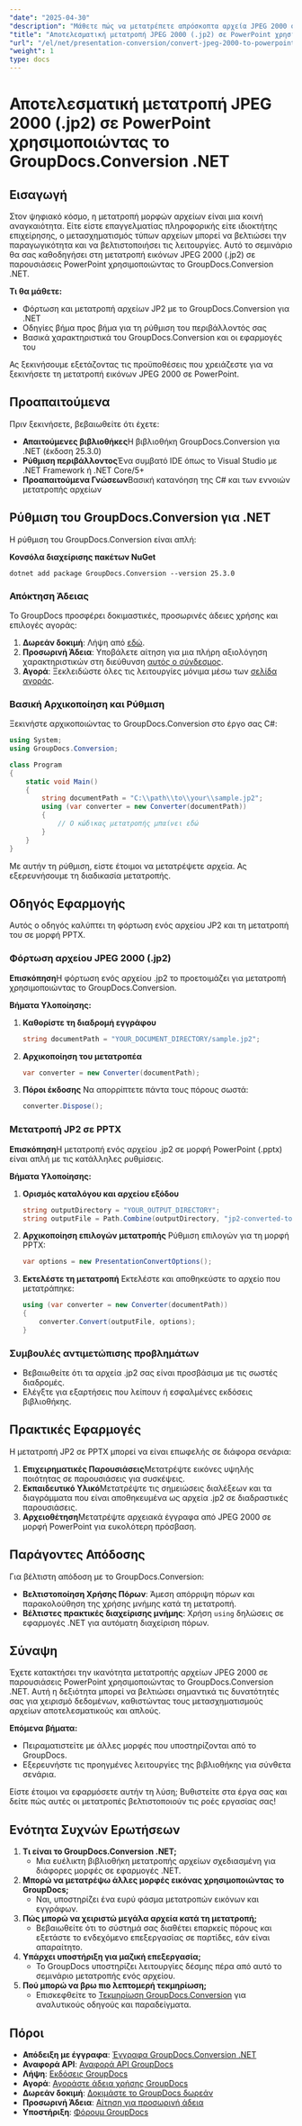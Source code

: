 ```yaml
---
"date": "2025-04-30"
"description": "Μάθετε πώς να μετατρέπετε απρόσκοπτα αρχεία JPEG 2000 σε παρουσιάσεις PowerPoint με το GroupDocs.Conversion .NET. Ακολουθήστε αυτόν τον οδηγό βήμα προς βήμα για εύκολη εγκατάσταση και μετατροπή."
"title": "Αποτελεσματική μετατροπή JPEG 2000 (.jp2) σε PowerPoint χρησιμοποιώντας το GroupDocs.Conversion .NET"
"url": "/el/net/presentation-conversion/convert-jpeg-2000-to-powerpoint-groupdocs-net/"
"weight": 1
type: docs
---
```

# Αποτελεσματική μετατροπή JPEG 2000 (.jp2) σε PowerPoint χρησιμοποιώντας το GroupDocs.Conversion .NET

## Εισαγωγή
Στον ψηφιακό κόσμο, η μετατροπή μορφών αρχείων είναι μια κοινή αναγκαιότητα. Είτε είστε επαγγελματίας πληροφορικής είτε ιδιοκτήτης επιχείρησης, ο μετασχηματισμός τύπων αρχείων μπορεί να βελτιώσει την παραγωγικότητα και να βελτιστοποιήσει τις λειτουργίες. Αυτό το σεμινάριο θα σας καθοδηγήσει στη μετατροπή εικόνων JPEG 2000 (.jp2) σε παρουσιάσεις PowerPoint χρησιμοποιώντας το GroupDocs.Conversion .NET.

**Τι θα μάθετε:**
- Φόρτωση και μετατροπή αρχείων JP2 με το GroupDocs.Conversion για .NET
- Οδηγίες βήμα προς βήμα για τη ρύθμιση του περιβάλλοντός σας
- Βασικά χαρακτηριστικά του GroupDocs.Conversion και οι εφαρμογές του

Ας ξεκινήσουμε εξετάζοντας τις προϋποθέσεις που χρειάζεστε για να ξεκινήσετε τη μετατροπή εικόνων JPEG 2000 σε PowerPoint.

## Προαπαιτούμενα
Πριν ξεκινήσετε, βεβαιωθείτε ότι έχετε:
- **Απαιτούμενες βιβλιοθήκες**Η βιβλιοθήκη GroupDocs.Conversion για .NET (έκδοση 25.3.0)
- **Ρύθμιση περιβάλλοντος**Ένα συμβατό IDE όπως το Visual Studio με .NET Framework ή .NET Core/5+
- **Προαπαιτούμενα Γνώσεων**Βασική κατανόηση της C# και των εννοιών μετατροπής αρχείων

## Ρύθμιση του GroupDocs.Conversion για .NET
Η ρύθμιση του GroupDocs.Conversion είναι απλή:

**Κονσόλα διαχείρισης πακέτων NuGet**
```shell
dotnet add package GroupDocs.Conversion --version 25.3.0
```

### Απόκτηση Άδειας
Το GroupDocs προσφέρει δοκιμαστικές, προσωρινές άδειες χρήσης και επιλογές αγοράς:
1. **Δωρεάν δοκιμή**: Λήψη από [εδώ](https://releases.groupdocs.com/conversion/net/).
2. **Προσωρινή Άδεια**: Υποβάλετε αίτηση για μια πλήρη αξιολόγηση χαρακτηριστικών στη διεύθυνση [αυτός ο σύνδεσμος](https://purchase.groupdocs.com/temporary-license/).
3. **Αγορά**: Ξεκλειδώστε όλες τις λειτουργίες μόνιμα μέσω των [σελίδα αγοράς](https://purchase.groupdocs.com/buy).

### Βασική Αρχικοποίηση και Ρύθμιση
Ξεκινήστε αρχικοποιώντας το GroupDocs.Conversion στο έργο σας C#:
```csharp
using System;
using GroupDocs.Conversion;

class Program
{
    static void Main()
    {
        string documentPath = "C:\\path\\to\\your\\sample.jp2";
        using (var converter = new Converter(documentPath))
        {
            // Ο κώδικας μετατροπής μπαίνει εδώ
        }
    }
}
```

Με αυτήν τη ρύθμιση, είστε έτοιμοι να μετατρέψετε αρχεία. Ας εξερευνήσουμε τη διαδικασία μετατροπής.

## Οδηγός Εφαρμογής
Αυτός ο οδηγός καλύπτει τη φόρτωση ενός αρχείου JP2 και τη μετατροπή του σε μορφή PPTX.

### Φόρτωση αρχείου JPEG 2000 (.jp2)
**Επισκόπηση**Η φόρτωση ενός αρχείου .jp2 το προετοιμάζει για μετατροπή χρησιμοποιώντας το GroupDocs.Conversion.

**Βήματα Υλοποίησης:**
1. **Καθορίστε τη διαδρομή εγγράφου**
   ```csharp
   string documentPath = "YOUR_DOCUMENT_DIRECTORY/sample.jp2";
   ```
2. **Αρχικοποίηση του μετατροπέα**
   ```csharp
   var converter = new Converter(documentPath);
   ```
3. **Πόροι έκδοσης**
   Να απορρίπτετε πάντα τους πόρους σωστά:
   ```csharp
   converter.Dispose();
   ```

### Μετατροπή JP2 σε PPTX
**Επισκόπηση**Η μετατροπή ενός αρχείου .jp2 σε μορφή PowerPoint (.pptx) είναι απλή με τις κατάλληλες ρυθμίσεις.

**Βήματα Υλοποίησης:**
1. **Ορισμός καταλόγου και αρχείου εξόδου**
   ```csharp
   string outputDirectory = "YOUR_OUTPUT_DIRECTORY";
   string outputFile = Path.Combine(outputDirectory, "jp2-converted-to.pptx");
   ```
2. **Αρχικοποίηση επιλογών μετατροπής**
   Ρύθμιση επιλογών για τη μορφή PPTX:
   ```csharp
   var options = new PresentationConvertOptions();
   ```
3. **Εκτελέστε τη μετατροπή**
   Εκτελέστε και αποθηκεύστε το αρχείο που μετατράπηκε:
   ```csharp
   using (var converter = new Converter(documentPath))
   {
       converter.Convert(outputFile, options);
   }
   ```

### Συμβουλές αντιμετώπισης προβλημάτων
- Βεβαιωθείτε ότι τα αρχεία .jp2 σας είναι προσβάσιμα με τις σωστές διαδρομές.
- Ελέγξτε για εξαρτήσεις που λείπουν ή εσφαλμένες εκδόσεις βιβλιοθήκης.

## Πρακτικές Εφαρμογές
Η μετατροπή JP2 σε PPTX μπορεί να είναι επωφελής σε διάφορα σενάρια:
1. **Επιχειρηματικές Παρουσιάσεις**Μετατρέψτε εικόνες υψηλής ποιότητας σε παρουσιάσεις για συσκέψεις.
2. **Εκπαιδευτικό Υλικό**Μετατρέψτε τις σημειώσεις διαλέξεων και τα διαγράμματα που είναι αποθηκευμένα ως αρχεία .jp2 σε διαδραστικές παρουσιάσεις.
3. **Αρχειοθέτηση**Μετατρέψτε αρχειακά έγγραφα από JPEG 2000 σε μορφή PowerPoint για ευκολότερη πρόσβαση.

## Παράγοντες Απόδοσης
Για βέλτιστη απόδοση με το GroupDocs.Conversion:
- **Βελτιστοποίηση Χρήσης Πόρων**: Άμεση απόρριψη πόρων και παρακολούθηση της χρήσης μνήμης κατά τη μετατροπή.
- **Βέλτιστες πρακτικές διαχείρισης μνήμης**: Χρήση `using` δηλώσεις σε εφαρμογές .NET για αυτόματη διαχείριση πόρων.

## Σύναψη
Έχετε κατακτήσει την ικανότητα μετατροπής αρχείων JPEG 2000 σε παρουσιάσεις PowerPoint χρησιμοποιώντας το GroupDocs.Conversion .NET. Αυτή η δεξιότητα μπορεί να βελτιώσει σημαντικά τις δυνατότητές σας για χειρισμό δεδομένων, καθιστώντας τους μετασχηματισμούς αρχείων αποτελεσματικούς και απλούς.

**Επόμενα βήματα:**
- Πειραματιστείτε με άλλες μορφές που υποστηρίζονται από το GroupDocs.
- Εξερευνήστε τις προηγμένες λειτουργίες της βιβλιοθήκης για σύνθετα σενάρια.

Είστε έτοιμοι να εφαρμόσετε αυτήν τη λύση; Βυθιστείτε στα έργα σας και δείτε πώς αυτές οι μετατροπές βελτιστοποιούν τις ροές εργασίας σας!

## Ενότητα Συχνών Ερωτήσεων
1. **Τι είναι το GroupDocs.Conversion .NET;**
   - Μια ευέλικτη βιβλιοθήκη μετατροπής αρχείων σχεδιασμένη για διάφορες μορφές σε εφαρμογές .NET.
2. **Μπορώ να μετατρέψω άλλες μορφές εικόνας χρησιμοποιώντας το GroupDocs;**
   - Ναι, υποστηρίζει ένα ευρύ φάσμα μετατροπών εικόνων και εγγράφων.
3. **Πώς μπορώ να χειριστώ μεγάλα αρχεία κατά τη μετατροπή;**
   - Βεβαιωθείτε ότι το σύστημά σας διαθέτει επαρκείς πόρους και εξετάστε το ενδεχόμενο επεξεργασίας σε παρτίδες, εάν είναι απαραίτητο.
4. **Υπάρχει υποστήριξη για μαζική επεξεργασία;**
   - Το GroupDocs υποστηρίζει λειτουργίες δέσμης πέρα από αυτό το σεμινάριο μετατροπής ενός αρχείου.
5. **Πού μπορώ να βρω πιο λεπτομερή τεκμηρίωση;**
   - Επισκεφθείτε το [Τεκμηρίωση GroupDocs.Conversion](https://docs.groupdocs.com/conversion/net/) για αναλυτικούς οδηγούς και παραδείγματα.

## Πόροι
- **Απόδειξη με έγγραφα**: [Έγγραφα GroupDocs.Conversion .NET](https://docs.groupdocs.com/conversion/net/)
- **Αναφορά API**: [Αναφορά API GroupDocs](https://reference.groupdocs.com/conversion/net/)
- **Λήψη**: [Εκδόσεις GroupDocs](https://releases.groupdocs.com/conversion/net/)
- **Αγορά**: [Αγοράστε άδεια χρήσης GroupDocs](https://purchase.groupdocs.com/buy)
- **Δωρεάν δοκιμή**: [Δοκιμάστε το GroupDocs δωρεάν](https://releases.groupdocs.com/conversion/net/)
- **Προσωρινή Άδεια**: [Αίτηση για προσωρινή άδεια](https://purchase.groupdocs.com/temporary-license/)
- **Υποστήριξη**: [Φόρουμ GroupDocs](https://forum.groupdocs.com/c/conversion/10)
